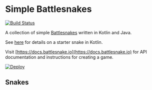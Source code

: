 # Simple Battlesnakes

[![Build Status](https://travis-ci.org/pambrose/battlesnake-examples.svg?branch=master)](https://travis-ci.org/pambrose/battlesnake-examples)

A collection of simple [Battlesnakes](http://battlesnake.io) written in Kotlin and Java.

See [here](https://github.com/athenian-programming/starter-snake-kotlin) for details on a starter snake in Kotlin.

Visit [https://docs.battlesnake.io](https://docs.battlesnake.io) 
for API documentation and instructions for creating a game.

[![Deploy](https://www.herokucdn.com/deploy/button.png)](https://heroku.com/deploy)


## Snakes


